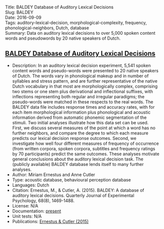 Title: BALDEY Database of Auditory Lexical Decisions  
Slug: BALDEY  
Date: 2016-09-09  
Tags: auditory-lexical-decision, morphological-complexity, frequency, phonological-neighbors, Dutch, database  
Summary: Data on auditory lexical decisions to over 5,000 spoken content words and pseudowords by 20 native speakers of Dutch.  


## [BALDEY Database of Auditory Lexical Decisions](https://hdl.handle.net/1839/00-0000-0000-0020-449F-1)

* Description: In an auditory lexical decision experiment, 5,541 spoken content words and pseudo-words were presented to 20 native speakers of Dutch. The words vary in phonological makeup and in number of syllables and stress pattern, and are further representative of the native Dutch vocabulary in that most are morphologically complex, comprising two stems or one stem plus derivational and inflectional suffixes, with inflections representing both regular and irregular paradigms; the pseudo-words were matched in these respects to the real words. The BALDEY data file includes response times and accuracy rates, with for each item morphological information plus phonological and acoustic information derived from automatic phonemic segmentation of the stimuli. Two initial analyses illustrate how this data set can be used. First, we discuss several measures of the point at which a word has no further neighbors, and compare the degree to which each measure predicts our lexical decision response outcomes. Second, we investigate how well four different measures of frequency of occurrence (from written corpora, spoken corpora, subtitles and frequency ratings by 70 participants) predict the same outcomes. These analyses motivate general conclusions about the auditory lexical decision task. The (publicly available) BALDEY database lends itself to many further analyses.
* Author: Miriam Ernestus and Anne Cutler
* Type: acoustic database, behavioural perception database
* Languages: Dutch
* Citation: Ernestus, M., & Cutler, A. (2015). BALDEY: A database of auditory lexical decisions. Quarterly Journal of Experimental Psychology, 68(8), 1469-1488. 
* License: N/A
* Documentation: [present](https://doi.org/10.1080%2F17470218.2014.984730)
* Unit tests: N/A
* Publications: [Ernestus & Cutler (2015)](https://doi.org/10.1080%2F17470218.2014.984730)

